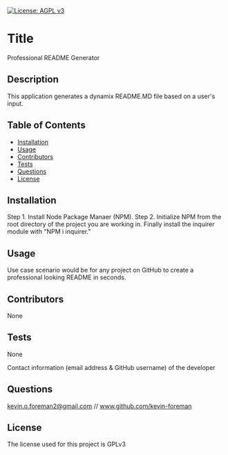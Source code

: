 

[![License: AGPL v3](https://img.shields.io/badge/License-AGPL_v3-blue.svg)](https://www.gnu.org/licenses/agpl-3.0)


# Title
Professional README Generator

## Description
This application generates a dynamix README.MD file based on a user's input.

## Table of Contents
* [Installation](#installation)
* [Usage](#usage)
* [Contributors](#contributors)
* [Tests](#tests)
* [Questions](#questions)
* [License](#license) 

## Installation
Step 1. Install Node Package Manaer (NPM). Step 2. Initialize NPM from the root directory of the project you are working in. Finally install the inquirer module with "NPM i inquirer." 

## Usage
Use case scenario would be for any project on GitHub to create a professional looking README in seconds.

## Contributors
None

## Tests
None

Contact information (email address & GitHub username) of the developer
## Questions
kevin.o.foreman2@gmail.com // www.github.com/kevin-foreman

## License

The license used for this project is GPLv3

